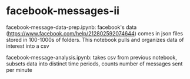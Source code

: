 # facebook-messages-ii

facebook-message-data-prep.ipynb: facebook's data (https://www.facebook.com/help/212802592074644) comes in json files stored in 100-1000s of folders. This notebook pulls and organizes data of interest into a csv

facebook-message-analysis.ipynb: takes csv from previous notebook, subsets data into distinct time periods, counts number of messages sent per minute
